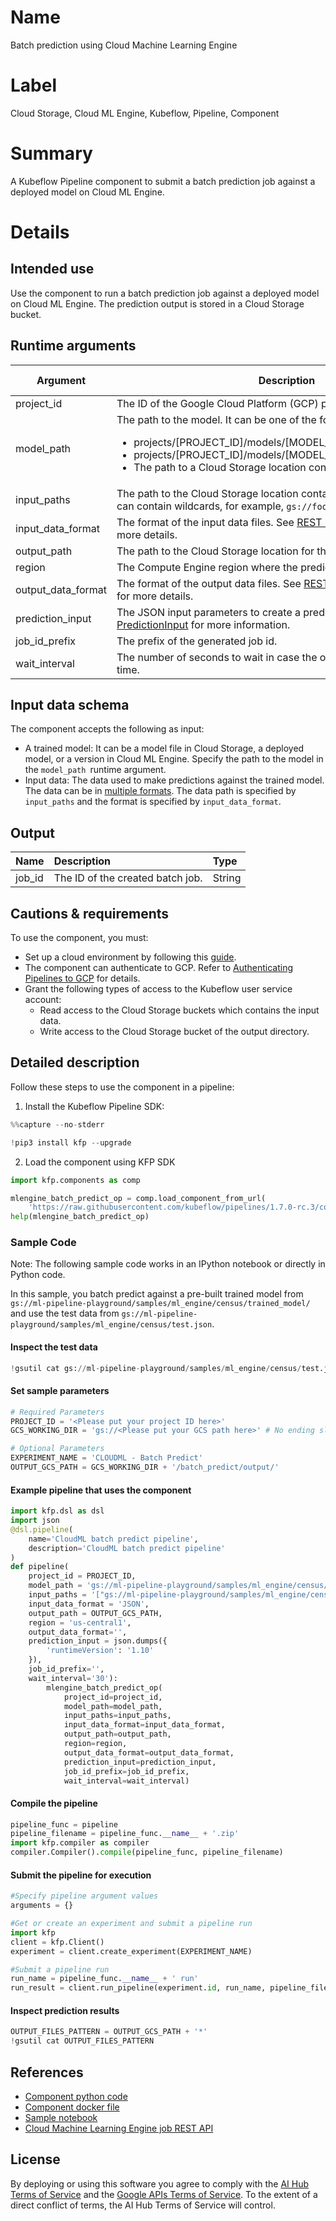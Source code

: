 # Name

Batch prediction using Cloud Machine Learning Engine

# Label

Cloud Storage, Cloud ML Engine, Kubeflow, Pipeline, Component

# Summary

A Kubeflow Pipeline component to submit a batch prediction job against a deployed model on Cloud ML Engine.

# Details

## Intended use

Use the component to run a batch prediction job against a deployed model on Cloud ML Engine. The prediction output is stored in a Cloud Storage bucket.

## Runtime arguments

| Argument           | Description                                                                                                                                                                                                                                                           | Optional | Data type    | Accepted values | Default |
| ------------------ | --------------------------------------------------------------------------------------------------------------------------------------------------------------------------------------------------------------------------------------------------------------------- | -------- | ------------ | --------------- | ------- |
| project_id         | The ID of the Google Cloud Platform (GCP) project of the job.                                                                                                                                                                                                         | No       | GCPProjectID |                 |         |
| model_path         | The path to the model. It can be one of the following:<br/> <ul> <li>projects/[PROJECT_ID]/models/[MODEL_ID]</li> <li>projects/[PROJECT_ID]/models/[MODEL_ID]/versions/[VERSION_ID]</li> <li>The path to a Cloud Storage location containing a model file.</li> </ul> | No       | GCSPath      |                 |         |
| input_paths        | The path to the Cloud Storage location containing the input data files. It can contain wildcards, for example, `gs://foo/*.csv`                                                                                                                                       | No       | List         | GCSPath         |         |
| input_data_format  | The format of the input data files. See [REST Resource: projects.jobs](https://cloud.google.com/ml-engine/reference/rest/v1/projects.jobs#DataFormat) for more details.                                                                                               | No       | String       | DataFormat      |         |
| output_path        | The path to the Cloud Storage location for the output data.                                                                                                                                                                                                           | No       | GCSPath      |                 |         |
| region             | The Compute Engine region where the prediction job is run.                                                                                                                                                                                                            | No       | GCPRegion    |                 |         |
| output_data_format | The format of the output data files. See [REST Resource: projects.jobs](https://cloud.google.com/ml-engine/reference/rest/v1/projects.jobs#DataFormat) for more details.                                                                                              | Yes      | String       | DataFormat      | JSON    |
| prediction_input   | The JSON input parameters to create a prediction job. See [PredictionInput](https://cloud.google.com/ml-engine/reference/rest/v1/projects.jobs#PredictionInput) for more information.                                                                                 | Yes      | Dict         |                 | None    |
| job_id_prefix      | The prefix of the generated job id.                                                                                                                                                                                                                                   | Yes      | String       |                 | None    |
| wait_interval      | The number of seconds to wait in case the operation has a long run time.                                                                                                                                                                                              | Yes      |              |                 | 30      |

## Input data schema

The component accepts the following as input:

- A trained model: It can be a model file in Cloud Storage, a deployed model, or a version in Cloud ML Engine. Specify the path to the model in the `model_path `runtime argument.
- Input data: The data used to make predictions against the trained model. The data can be in [multiple formats](https://cloud.google.com/ml-engine/reference/rest/v1/projects.jobs#DataFormat). The data path is specified by `input_paths` and the format is specified by `input_data_format`.

## Output

| Name   | Description                      | Type   |
| :----- | :------------------------------- | :----- |
| job_id | The ID of the created batch job. | String |

## Cautions & requirements

To use the component, you must:

- Set up a cloud environment by following this [guide](https://cloud.google.com/ml-engine/docs/tensorflow/getting-started-training-prediction#setup).
- The component can authenticate to GCP. Refer to [Authenticating Pipelines to GCP](https://www.kubeflow.org/docs/gke/authentication-pipelines/) for details.
- Grant the following types of access to the Kubeflow user service account:
  - Read access to the Cloud Storage buckets which contains the input data.
  - Write access to the Cloud Storage bucket of the output directory.

## Detailed description

Follow these steps to use the component in a pipeline:

1.  Install the Kubeflow Pipeline SDK:

```python
%%capture --no-stderr

!pip3 install kfp --upgrade
```

2. Load the component using KFP SDK

```python
import kfp.components as comp

mlengine_batch_predict_op = comp.load_component_from_url(
    'https://raw.githubusercontent.com/kubeflow/pipelines/1.7.0-rc.3/components/gcp/ml_engine/batch_predict/component.yaml')
help(mlengine_batch_predict_op)
```

### Sample Code

Note: The following sample code works in an IPython notebook or directly in Python code.

In this sample, you batch predict against a pre-built trained model from `gs://ml-pipeline-playground/samples/ml_engine/census/trained_model/` and use the test data from `gs://ml-pipeline-playground/samples/ml_engine/census/test.json`.

#### Inspect the test data

```python
!gsutil cat gs://ml-pipeline-playground/samples/ml_engine/census/test.json
```

#### Set sample parameters

```python
# Required Parameters
PROJECT_ID = '<Please put your project ID here>'
GCS_WORKING_DIR = 'gs://<Please put your GCS path here>' # No ending slash
```

```python
# Optional Parameters
EXPERIMENT_NAME = 'CLOUDML - Batch Predict'
OUTPUT_GCS_PATH = GCS_WORKING_DIR + '/batch_predict/output/'
```

#### Example pipeline that uses the component

```python
import kfp.dsl as dsl
import json
@dsl.pipeline(
    name='CloudML batch predict pipeline',
    description='CloudML batch predict pipeline'
)
def pipeline(
    project_id = PROJECT_ID,
    model_path = 'gs://ml-pipeline-playground/samples/ml_engine/census/trained_model/',
    input_paths = '["gs://ml-pipeline-playground/samples/ml_engine/census/test.json"]',
    input_data_format = 'JSON',
    output_path = OUTPUT_GCS_PATH,
    region = 'us-central1',
    output_data_format='',
    prediction_input = json.dumps({
        'runtimeVersion': '1.10'
    }),
    job_id_prefix='',
    wait_interval='30'):
        mlengine_batch_predict_op(
            project_id=project_id,
            model_path=model_path,
            input_paths=input_paths,
            input_data_format=input_data_format,
            output_path=output_path,
            region=region,
            output_data_format=output_data_format,
            prediction_input=prediction_input,
            job_id_prefix=job_id_prefix,
            wait_interval=wait_interval)
```

#### Compile the pipeline

```python
pipeline_func = pipeline
pipeline_filename = pipeline_func.__name__ + '.zip'
import kfp.compiler as compiler
compiler.Compiler().compile(pipeline_func, pipeline_filename)
```

#### Submit the pipeline for execution

```python
#Specify pipeline argument values
arguments = {}

#Get or create an experiment and submit a pipeline run
import kfp
client = kfp.Client()
experiment = client.create_experiment(EXPERIMENT_NAME)

#Submit a pipeline run
run_name = pipeline_func.__name__ + ' run'
run_result = client.run_pipeline(experiment.id, run_name, pipeline_filename, arguments)
```

#### Inspect prediction results

```python
OUTPUT_FILES_PATTERN = OUTPUT_GCS_PATH + '*'
!gsutil cat OUTPUT_FILES_PATTERN
```

## References

- [Component python code](https://github.com/kubeflow/pipelines/blob/release-1.7/components/gcp/container/component_sdk/python/kfp_component/google/ml_engine/_batch_predict.py)
- [Component docker file](https://github.com/kubeflow/pipelines/blob/release-1.7/components/gcp/container/Dockerfile)
- [Sample notebook](https://github.com/kubeflow/pipelines/blob/release-1.7/components/gcp/ml_engine/batch_predict/sample.ipynb)
- [Cloud Machine Learning Engine job REST API](https://cloud.google.com/ml-engine/reference/rest/v1/projects.jobs)

## License

By deploying or using this software you agree to comply with the [AI Hub Terms of Service](https://aihub.cloud.google.com/u/0/aihub-tos) and the [Google APIs Terms of Service](https://developers.google.com/terms/). To the extent of a direct conflict of terms, the AI Hub Terms of Service will control.
